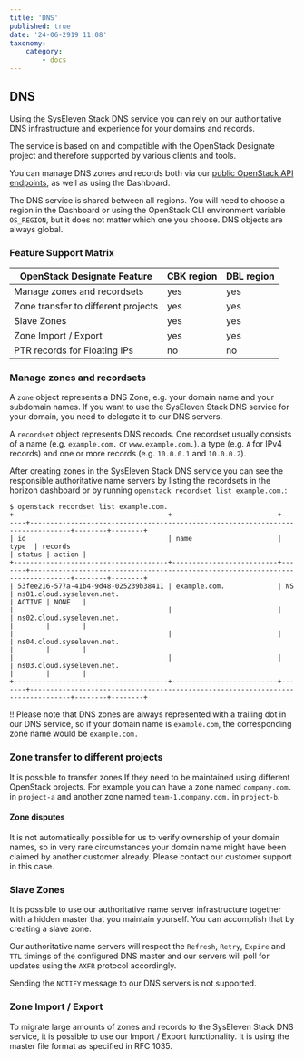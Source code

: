 ```yaml
---
title: 'DNS'
published: true
date: '24-06-2919 11:08'
taxonomy:
    category:
        - docs
---
```


## DNS

Using the SysEleven Stack DNS service you can rely on our authoritative DNS infrastructure and experience for your domains and records.

The service is based on and compatible with the OpenStack Designate project and therefore supported by various clients and tools.

You can manage DNS zones and records both via our [public OpenStack API endpoints](../../02.Tutorials/02.api-access/docs.en.md), as well as using the Dashboard.

The DNS service is shared between all regions. You will need to choose a region in the Dashboard or using the OpenStack CLI environment variable `OS_REGION`, but it does not matter which one you choose. DNS objects are always global.

### Feature Support Matrix

| OpenStack Designate Feature             |   CBK region   |   DBL region
| ----------------------------------------|----------------|-------------
| Manage zones and recordsets             | yes            | yes
| Zone transfer to different projects     | yes            | yes
| Slave Zones                             | yes            | yes
| Zone Import / Export                    | yes            | yes
| PTR records for Floating IPs            | no             | no

### Manage zones and recordsets

A `zone` object represents a DNS Zone, e.g. your domain name and your subdomain names. If you want to use the SysEleven Stack DNS service for your domain, you need to delegate it to our DNS servers. <Link to how-to>

A `recordset` object represents DNS records. One recordset usually consists of a name (e.g. `example.com.` or `www.example.com.`). a type (e.g. `A` for IPv4 records) and one or more records (e.g. `10.0.0.1` and `10.0.0.2`).

After creating zones in the SysEleven Stack DNS service you can see the responsible authoritative name servers by listing the recordsets in the horizon dashboard or by running `openstack recordset list example.com.`:

```shell
$ openstack recordset list example.com.
+--------------------------------------+--------------------------+-------+--------------------------------------------------------------------------------+--------+--------+
| id                                   | name                     | type  | records                                                                        | status | action |
+--------------------------------------+--------------------------+-------+--------------------------------------------------------------------------------+--------+--------+
| 53fee216-577a-41b4-9d48-025239b38411 | example.com.             | NS    | ns01.cloud.syseleven.net.                                                      | ACTIVE | NONE   |
|                                      |                          |       | ns02.cloud.syseleven.net.                                                      |        |        |
|                                      |                          |       | ns04.cloud.syseleven.net.                                                      |        |        |
|                                      |                          |       | ns03.cloud.syseleven.net.                                                      |        |        |
+--------------------------------------+--------------------------+-------+--------------------------------------------------------------------------------+--------+--------+
```

!! Please note that DNS zones are always represented with a trailing dot in our DNS service, so if your domain name is `example.com`, the corresponding zone name would be `example.com.`

### Zone transfer to different projects

It is possible to transfer zones If they need to be maintained using different OpenStack projects. For example you can have a zone named `company.com.` in `project-a` and another zone named `team-1.company.com.` in `project-b`.

#### Zone disputes

It is not automatically possible for us to verify ownership of your domain names, so in very rare circumstances your domain name might have been claimed by another customer already. Please contact our customer support in this case.

### Slave Zones

It is possible to use our authoritative name server infrastructure together with a hidden master that you maintain yourself. You can accomplish that by creating a slave zone.

Our authoritative name servers will respect the `Refresh`, `Retry`, `Expire` and `TTL` timings of the configured DNS master and our servers will poll for updates using the `AXFR` protocol accordingly.

Sending the `NOTIFY` message to our DNS servers is not supported.

### Zone Import / Export

To migrate large amounts of zones and records to the SysEleven Stack DNS service, it is possible to use our Import / Export functionality. It is using the master file format as specified in RFC 1035.